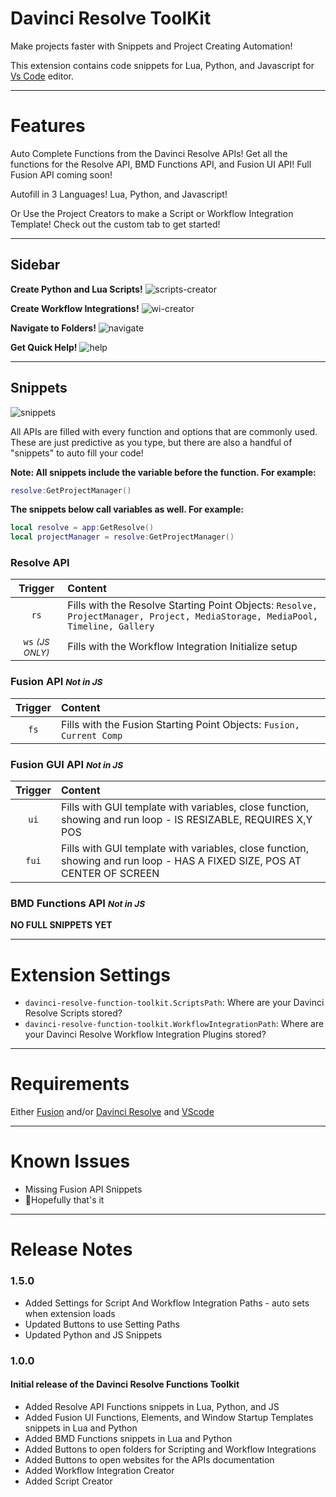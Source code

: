# Davinci Resolve ToolKit

Make projects faster with Snippets and Project Creating Automation!

This extension contains code snippets for Lua, Python, and Javascript for [Vs Code][code] editor.

---

# Features

Auto Complete Functions from the Davinci Resolve APIs! Get all the functions for the Resolve API, BMD Functions API, and Fusion UI API! Full Fusion API coming soon!

Autofill in 3 Languages! Lua, Python, and Javascript!

Or Use the Project Creators to make a Script or Workflow Integration Template! Check out the custom tab to get started!

---

## Sidebar

**Create Python and Lua Scripts!**
![scripts-creator](images/scripts-creator.gif)

**Create Workflow Integrations!**
![wi-creator](images/wi-creator.gif)

**Navigate to Folders!**
![navigate](images/navigate.gif)

**Get Quick Help!**
![help](images/help.gif)

---

## Snippets

![snippets](images/snippets.gif)

All APIs are filled with every function and options that are commonly used. These are just predictive as you type, but there are also a handful of "snippets" to auto fill your code!

**Note: All snippets include the variable before the function. For example:**

```lua
resolve:GetProjectManager()
```

**The snippets below call variables as well. For example:**

```lua
local resolve = app:GetResolve()
local projectManager = resolve:GetProjectManager()
```

### Resolve API

|             Trigger             | Content                                                                                                                       |
| :-----------------------------: | :---------------------------------------------------------------------------------------------------------------------------- |
|              `rs`               | Fills with the Resolve Starting Point Objects: `Resolve, ProjectManager, Project, MediaStorage, MediaPool, Timeline, Gallery` |
| `ws` <small>_(JS ONLY)_</small> | Fills with the Workflow Integration Initialize setup                                                                          |

### Fusion API <small>_Not in JS_</small>

| Trigger | Content                                                              |
| :-----: | :------------------------------------------------------------------- |
|  `fs`   | Fills with the Fusion Starting Point Objects: `Fusion, Current Comp` |

### Fusion GUI API <small>_Not in JS_</small>

| Trigger | Content                                                                                                                  |
| :-----: | :----------------------------------------------------------------------------------------------------------------------- |
|  `ui`   | Fills with GUI template with variables, close function, showing and run loop - IS RESIZABLE, REQUIRES X,Y POS            |
|  `fui`  | Fills with GUI template with variables, close function, showing and run loop - HAS A FIXED SIZE, POS AT CENTER OF SCREEN |

### BMD Functions API <small>_Not in JS_</small>

**NO FULL SNIPPETS YET**

---

# Extension Settings

- `davinci-resolve-function-toolkit.ScriptsPath`: Where are your Davinci Resolve Scripts stored?
- `davinci-resolve-function-toolkit.WorkflowIntegrationPath`: Where are your Davinci Resolve Workflow Integration Plugins stored?

---

# Requirements

Either [Fusion](https://www.blackmagicdesign.com/products/fusion/) and/or [Davinci Resolve](https://www.blackmagicdesign.com/products/davinciresolve/) and [VScode](https://code.visualstudio.com/download)

---

# Known Issues

- Missing Fusion API Snippets
- 🤞Hopefully that's it

---

# Release Notes

### 1.5.0

- Added Settings for Script And Workflow Integration Paths - auto sets when extension loads
- Updated Buttons to use Setting Paths
- Updated Python and JS Snippets

### 1.0.0

#### Initial release of the Davinci Resolve Functions Toolkit

- Added Resolve API Functions snippets in Lua, Python, and JS
- Added Fusion UI Functions, Elements, and Window Startup Templates snippets in Lua and Python
- Added BMD Functions snippets in Lua and Python
- Added Buttons to open folders for Scripting and Workflow Integrations
- Added Buttons to open websites for the APIs documentation
- Added Workflow Integration Creator
- Added Script Creator

[code]: https://code.visualstudio.com/
